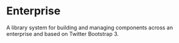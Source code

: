 Enterprise
==========

A library system for building and managing components across an enterprise and based on Twitter Bootstrap 3.
